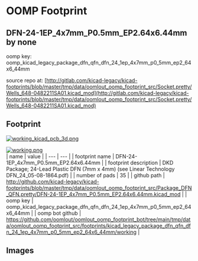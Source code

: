 # OOMP Footprint  
## DFN-24-1EP_4x7mm_P0.5mm_EP2.64x6.44mm  by none  
  
oomp key: oomp_kicad_legacy_package_dfn_qfn_dfn_24_1ep_4x7mm_p0_5mm_ep2_64x6_44mm  
  
source repo at: [http://gitlab.com/kicad-legacy/kicad-footprints/blob/master/tmp/data/oomlout_oomp_footprint_src/Socket.pretty/Wells_648-0482211SA01.kicad_mod](http://gitlab.com/kicad-legacy/kicad-footprints/blob/master/tmp/data/oomlout_oomp_footprint_src/Socket.pretty/Wells_648-0482211SA01.kicad_mod)  
## Footprint  
  
[![working_kicad_pcb_3d.png](working_kicad_pcb_3d_600.png)](working_kicad_pcb_3d.png)  
  
[![working.png](working_600.png)](working.png)  
| name | value | 
| --- | --- | 
| footprint name | DFN-24-1EP_4x7mm_P0.5mm_EP2.64x6.44mm | 
| footprint description | DKD Package; 24-Lead Plastic DFN (7mm x 4mm) (see Linear Technology DFN_24_05-08-1864.pdf) | 
| number of pads | 35 | 
| github path | http://github.com/kicad-legacy/kicad-footprints/blob/master/tmp/data/oomlout_oomp_footprint_src/Package_DFN_QFN.pretty/DFN-24-1EP_4x7mm_P0.5mm_EP2.64x6.44mm.kicad_mod | 
| oomp key | oomp_kicad_legacy_package_dfn_qfn_dfn_24_1ep_4x7mm_p0_5mm_ep2_64x6_44mm | 
| oomp bot github | https://github.com/oomlout/oomlout_oomp_footprint_bot/tree/main/tmp/data/oomlout_oomp_footprint_src/footprints/kicad_legacy_package_dfn_qfn_dfn_24_1ep_4x7mm_p0_5mm_ep2_64x6_44mm/working | 
## Images  
